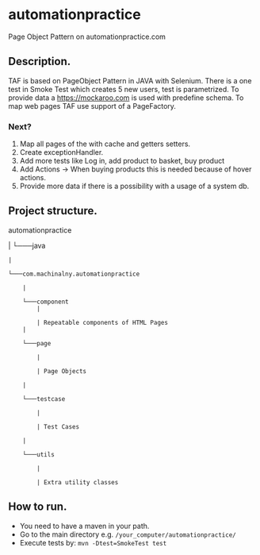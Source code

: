 # automationpractice
Page Object Pattern on automationpractice.com

## Description.
TAF is based on PageObject Pattern in JAVA with Selenium. 
There is a one test in Smoke Test which creates 5 new users, test is parametrized.
To provide data a https://mockaroo.com is used with predefine schema.
To map web pages TAF use support of a PageFactory.

### Next?
1. Map all pages of the with cache and getters setters.
2. Create exceptionHandler.
3. Add more tests like Log in, add product to basket, buy product
4. Add Actions -> When buying products this is needed because of hover actions.
5. Provide more data if there is a possibility with a usage of a system db.

## Project structure.
automationpractice

|
└───java

    |
    
    └───com.machinalny.automationpractice
    
        |
        
        └───component
            |
            
            | Repeatable components of HTML Pages
        |
        
        └───page
        
            |
            
            | Page Objects
            
        |
        
        └───testcase
        
            |
            
            | Test Cases
            
        |
        
        └───utils
        
            |
            
            | Extra utility classes
            



## How to run.
* You need to have a maven in your path.
* Go to the main directory e.g. `/your_computer/automationpractice/`
* Execute tests by: `mvn -Dtest=SmokeTest test`
